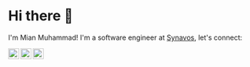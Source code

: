 # Hi there 👋
I'm Mian Muhammad! I'm a software engineer at [Synavos](https://synavos.com/), let's connect:

<a href="https://twitter.com/mian_se">
  <img align="left" alt="Mian's Twitter" width="22px" src="https://cdn.jsdelivr.net/npm/simple-icons@v3/icons/twitter.svg" />
</a>

<a href="https://www.linkedin.com/in/mian-muhammad/">
  <img align="left" alt="Mian's Linkdein" width="22px" src="https://cdn.jsdelivr.net/npm/simple-icons@v3/icons/linkedin.svg" />
</a>

<a href="https://github.com/mian-muhammad">
  <img align="left" alt="Mian's Github" width="22px" src="https://cdn.jsdelivr.net/npm/simple-icons@v3/icons/github.svg" />
</a>
